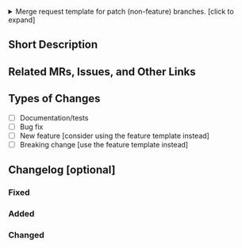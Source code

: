 <p>
<details>
<summary>Merge request template for patch (non-feature) branches. [click to expand]</summary>

See https://semver.org for versioning information:
>    Given a version number MAJOR.MINOR.PATCH, increment the:
>
>        MAJOR version when you make incompatible API changes,
>        MINOR version when you add functionality in a backwards compatible manner, and
>        PATCH version when you make backwards compatible bug fixes.

Major version number is 0 for no expectation of backwards compatibility.

"feature" template should be used for significant features that increment GeoWATCH's minor version number.
(Ex. 0.5.0 -> 0.6.0)

"patch" template should be used for bugfixes or minor features that increment GeoWATCH's patch version number.
(Ex. 0.5.0 -> 0.5.1)

</details>
</p>

## Short Description


## Related MRs, Issues, and Other Links


## Types of Changes
<!--- What types of changes does your code introduce? Put an `x` in all the boxes that apply: -->
- [ ] Documentation/tests
- [ ] Bug fix
- [ ] New feature [consider using the feature template instead]
- [ ] Breaking change [use the feature template instead]

## Changelog [optional]

### Fixed

### Added

### Changed
